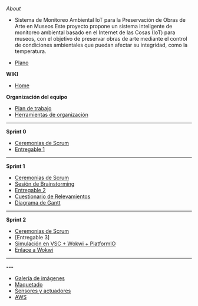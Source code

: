 *About* 

- Sistema de Monitoreo Ambiental IoT para la Preservación de Obras de Arte en Museos Este proyecto propone un sistema inteligente de monitoreo ambiental basado en el Internet de las Cosas (IoT) para museos, con el objetivo de preservar obras de arte mediante el control de condiciones ambientales que puedan afectar su integridad, como la temperatura.
 
* [Plano](https://github.com/Innovacion-tec-4-0/Practica_Profesionalizante_I/blob/main/src/plano%20museo.jpeg)

**WIKI**

* [Home](https://github.com/Innovacion-tec-4-0/Practica_Profesionalizante_I/wiki)

**Organización del equipo**
* [Plan de trabajo](https://github.com/Innovacion-tec-4-0/Practica_Profesionalizante_I/wiki/Organizaci%C3%B3n)
* [Herramientas de organización](https://trello.com/invite/b/66be4de41b9504d75398bf56/ATTI57e999f08bcedc076140303ba330dee6C53A76D0/practica-prof) 

----------------------------------------------------

**Sprint 0**
* [Ceremonias de Scrum](https://github.com/Innovacion-tec-4-0/Practica_Profesionalizante_I/wiki/Ceremonias-de-Scrum-Sprint-0)
* [Entregable 1](https://github.com/Innovacion-tec-4-0/Practica_Profesionalizante_I/blob/main/Sprint_0/sprint-1.pdf)

----------------------------------------------------

**Sprint 1**
* [Ceremonias de Scrum](https://github.com/Innovacion-tec-4-0/Practica_Profesionalizante_I/wiki/Ceremonias-de-Scrum%E2%80%90-Sprint-1)
* [Sesión de Brainstorming](https://www.canva.com/design/DAGPRsmLWy0/iLLMRFZK2opasB_w09YQlg/edit)
* [Entregable 2](https://github.com/Innovacion-tec-4-0/Practica_Profesionalizante_I/tree/main/Sprint_1)
* [Cuestionario de Relevamientos](https://github.com/Innovacion-tec-4-0/Practica_Profesionalizante_I/blob/main/Sprint_2/CuestionarioparaRelevamientodeMuseos.pdf)
* [Diagrama de Gantt](https://github.com/Innovacion-tec-4-0/Practica_Profesionalizante_I/blob/main/Sprint_1/GANTT%20-Pentadevs%20Museo.xlsx)

----------------------------------------------------

**Sprint 2**
* [Ceremonias de Scrum](https://github.com/Innovacion-tec-4-0/Practica_Profesionalizante_I/wiki/Ceremonias-de-Scrum-Sprint-2)
* [Entregable 3]
* [Simulación en VSC + Wokwi + PlatformIO](https://github.com/Innovacion-tec-4-0/Practica_Profesionalizante_I/tree/main/sprint_2/SiMonAmMu)
* [Enlace a Wokwi](https://wokwi.com/projects/409765085536703489)

----------------------------------------------------

**---**
* [Galería de imágenes](https://www.canva.com/design/DAGPv1x4Uuc/IrBNOY6wP7qeEpDm6AU6TQ/view?utm_content=DAGPv1x4Uuc&utm_campaign=designshare&utm_medium=link&utm_source=viewer)
* [Maquetado](https://github.com/Innovacion-tec-4-0/Practica_Profesionalizante_I/wiki/Maquetado)
* [Sensores y actuadores](https://github.com/Innovacion-tec-4-0/Practica_Profesionalizante_I/wiki/Sensores-y-actuadores)
* [AWS](https://github.com/Innovacion-tec-4-0/Practica_Profesionalizante_I/wiki/Servicios-AWS)
